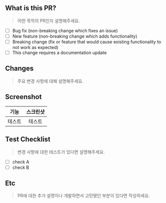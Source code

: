 ## What is this PR?

> 어떤 목적의 PR인지 설명해주세요.

- [ ] Bug fix (non-breaking change which fixes an issue)
- [ ] New feature (non-breaking change which adds functionality)
- [ ] Breaking change (fix or feature that would cause existing functionality to not work as expected)
- [ ] This change requires a documentation update

## Changes

> 주요 변경 사항에 대해 설명해주세요.

## Screenshot

|  기능  | 스크린샷 |
| :----: | :------: |
| 테스트 |  테스트  |

## Test Checklist

> 변경 사항에 대한 테스트가 있다면 설명해주세요.

- [ ] check A
- [ ] check B

## Etc

> PR에 대한 추가 설명이나 개발하면서 고민됐던 부분이 있다면 작성하세요.
